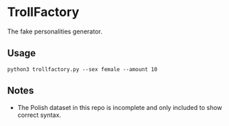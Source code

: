# TrollFactory
The fake personalities generator.

## Usage
`python3 trollfactory.py --sex female --amount 10`

## Notes
   - The Polish dataset in this repo is incomplete and only included to show correct syntax.
